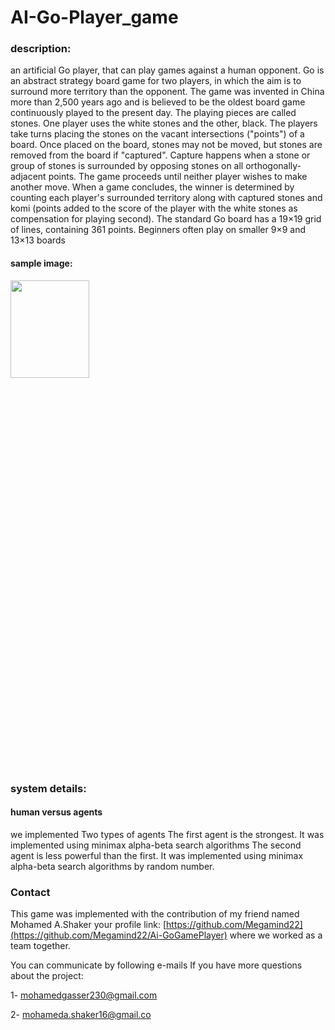 # AI-Go-Player_game

###  description: 
an artificial Go player, that can play games against a human opponent. Go is an abstract strategy board 
game for two players, in which the aim is to surround more territory than the opponent. The game was invented 
in China more than 2,500 years ago and is believed to be the oldest board game continuously played to the 
present day. The playing pieces are called stones. One player uses the white stones and the other, black. The 
players take turns placing the stones on the vacant intersections ("points") of a board. Once placed on the board, 
stones may not be moved, but stones are removed from the board if "captured". Capture happens when a stone 
or group of stones is surrounded by opposing stones on all orthogonally-adjacent points. The game proceeds 
until neither player wishes to make another move. When a game concludes, the winner is determined by 
counting each player's surrounded territory along with captured stones and komi (points added to the score of 
the player with the white stones as compensation for playing second). The standard Go board has a 19×19 grid 
of lines, containing 361 points. Beginners often play on smaller 9×9 and 13×13 boards

#### sample image: 
 <img src="https://github.com/mohamed-gasser/Library-Research-Project-Application/assets/102036714/bff232dc-b804-410c-a9d8-4f8c3db28f3b" width="50%" height="20%">

### system details: 
  #### human versus agents
  we implemented Two types of agents
  The first agent is the strongest. It was implemented using minimax alpha-beta search algorithms
  The second agent is less powerful than the first. It was implemented using  minimax alpha-beta search algorithms by random number.

### Contact
This game was implemented with the contribution of my friend named Mohamed A.Shaker your profile link: 
[https://github.com/Megamind22](https://github.com/Megamind22/Ai-GoGamePlayer)
where we worked as a team together.

You can communicate by following e-mails If you have more questions about the project:

1- mohamedgasser230@gmail.com

2- mohameda.shaker16@gmail.co
